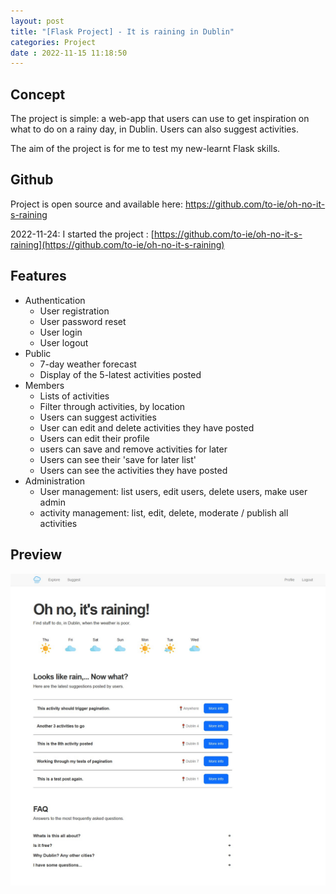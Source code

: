 ```yaml
---
layout: post
title: "[Flask Project] - It is raining in Dublin" 
categories: Project
date : 2022-11-15 11:18:50
---
```

## Concept
The project is simple: a web-app that users can use to get inspiration on what to do on a rainy day, in Dublin. Users can also suggest activities. 

The aim of the project is for me to test my new-learnt Flask skills. 

## Github
Project is open source and available here: https://github.com/to-ie/oh-no-it-s-raining

2022-11-24: I started the project : [https://github.com/to-ie/oh-no-it-s-raining](https://github.com/to-ie/oh-no-it-s-raining)

## Features
- Authentication
    - User registration 
    - User password reset 
    - User login
    - User logout
- Public
    - 7-day weather forecast
    - Display of the 5-latest activities posted
- Members
    - Lists of activities
    - Filter through activities, by location
    - Users can suggest activities
    - User can edit and delete activities they have posted
    - Users can edit their profile
    - users can save and remove activities for later
    - Users can see their 'save for later list'
    - Users can see the activities they have posted
- Administration
    - User management: list users, edit users, delete users, make user admin
    - activity management: list, edit, delete, moderate / publish all activities

## Preview
![Preview](https://github.com/to-ie/oh-no-it-s-raining/raw/main/app/static/index.jpg)

